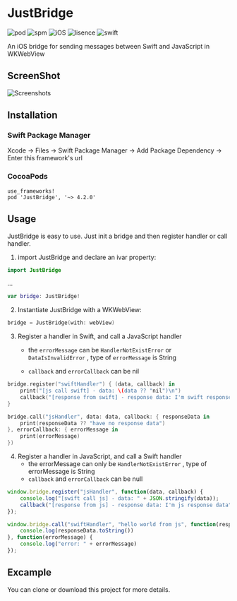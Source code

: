 # JustBridge

![pod](https://img.shields.io/badge/pod-4.2.0-brightgreen.svg)
![spm](https://img.shields.io/static/v1?label=SPM&message=v4.3.0&color=orange)
![iOS](https://img.shields.io/badge/iOS-8.0-green.svg)
![lisence](https://img.shields.io/badge/license-MIT-orange.svg)
![swift](https://img.shields.io/badge/swift-5.0-red.svg)



An iOS bridge for sending messages between Swift and JavaScript in WKWebView 

## ScreenShot

![Screenshots](https://github.com/Xiaoye220/JSBridge/blob/master/ScreenShot/ScreenShot.gif)


## Installation

### Swift Package Manager

Xcode -> Files -> Swift Package Manager -> Add Package Dependency -> Enter this framework's url

### CocoaPods

```
use_frameworks!
pod 'JustBridge', '~> 4.2.0'
```

## Usage

JustBridge is easy to use. Just init a bridge  and then register handler or call handler.

1. import JustBridge and declare an ivar property:

```swift
import JustBridge
```

...

```swift
var bridge: JustBridge!
```

2. Instantiate JustBridge with a WKWebView:

```swift
bridge = JustBridge(with: webView)
```

3. Register a handler in Swift, and call a JavaScript handler

   * the `errorMessage` can be `HandlerNotExistError` or `DataIsInvalidError` , type of `errorMessage` is String

   * `callback` and `errorCallback` can be nil

```swift
bridge.register("swiftHandler") { (data, callback) in
    print("[js call swift] - data: \(data ?? "nil")\n")
    callback("[response from swift] - response data: I'm swift response data")
}

bridge.call("jsHandler", data: data, callback: { responseData in
    print(responseData ?? "have no response data")
}, errorCallback: { errorMessage in
    print(errorMessage)
})
```

4. Register a handler in JavaScript, and call a Swift handler
   *  the errorMessage can only be `HandlerNotExistError` , type of errorMessage is String
   * `callback` and `errorCallback` can be null

```js
window.bridge.register("jsHandler", function(data, callback) {
    console.log("[swift call js] - data: " + JSON.stringify(data));
    callback("[response from js] - response data: I'm js response data");
});

window.bridge.call("swiftHandler", "hello world from js", function(responseData) {
    console.log(responseData.toString())
}, function(errorMessage) {
    console.log("error: " + errorMessage)
});
```

## Excample

You can clone or download this project for more details.
